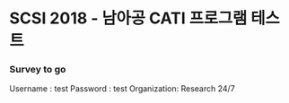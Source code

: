 # SCSI 2018 - 남아공 CATI 프로그램 테스트



### Survey to go

Username :        test
Password :          test
Organization:     Research 24/7
